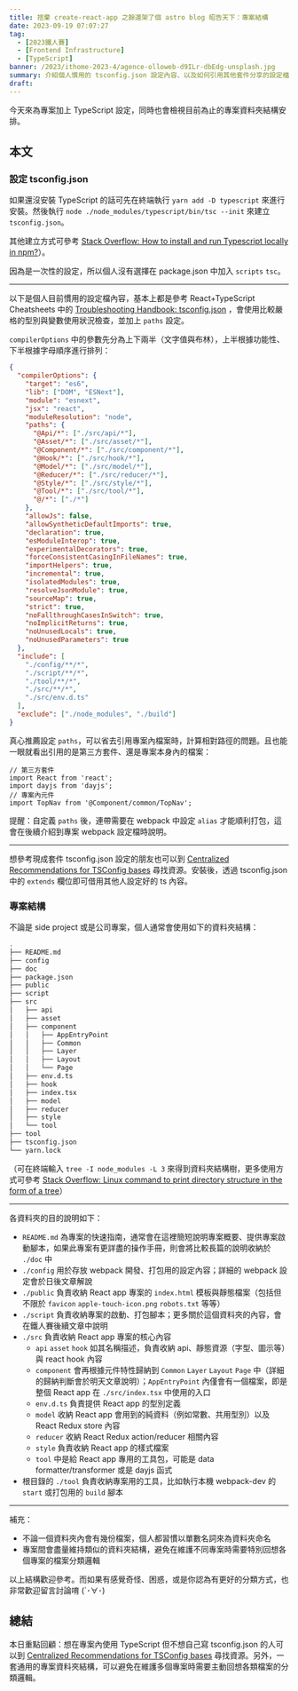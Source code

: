 ```yaml
---
title: 捨棄 create-react-app 之餘還架了個 astro blog 昭告天下：專案結構
date: 2023-09-19 07:07:27
tag:
  - [2023鐵人賽]
  - [Frontend Infrastructure]
  - [TypeScript]
banner: /2023/ithome-2023-4/agence-olloweb-d9ILr-dbEdg-unsplash.jpg
summary: 介紹個人慣用的 tsconfig.json 設定內容、以及如何引用其他套件分享的設定檔；順便聊一點資料夾結構的安排方式。
draft:
---
```


今天來為專案加上 TypeScript 設定，同時也會檢視目前為止的專案資料夾結構安排。

## 本文

### 設定 tsconfig.json

如果還沒安裝 TypeScript 的話可先在終端執行 `yarn add -D typescript` 來進行安裝。然後執行 `node ./node_modules/typescript/bin/tsc --init` 來建立 `tsconfig.json`。

其他建立方式可參考 [Stack Overflow: How to install and run Typescript locally in npm?](https://stackoverflow.com/questions/38030078/how-to-install-and-run-typescript-locally-in-npm)）。

因為是一次性的設定，所以個人沒有選擇在 package.json 中加入 `scripts` `tsc`。

---

以下是個人目前慣用的設定檔內容，基本上都是參考 React+TypeScript Cheatsheets 中的 [Troubleshooting Handbook: tsconfig.json](https://github.com/typescript-cheatsheets/react#troubleshooting-handbook-tsconfigjson) ，會使用比較嚴格的型別與變數使用狀況檢查，並加上 `paths` 設定。

`compilerOptions` 中的參數先分為上下兩半（文字值與布林），上半根據功能性、下半根據字母順序進行排列：

```json
{
  "compilerOptions": {
    "target": "es6",
    "lib": ["DOM", "ESNext"],
    "module": "esnext",
    "jsx": "react",
    "moduleResolution": "node",
    "paths": {
      "@Api/*": ["./src/api/*"],
      "@Asset/*": ["./src/asset/*"],
      "@Component/*": ["./src/component/*"],
      "@Hook/*": ["./src/hook/*"],
      "@Model/*": ["./src/model/*"],
      "@Reducer/*": ["./src/reducer/*"],
      "@Style/*": ["./src/style/*"],
      "@Tool/*": ["./src/tool/*"],
      "@/*": ["./*"]
    },
    "allowJs": false,
    "allowSyntheticDefaultImports": true,
    "declaration": true,
    "esModuleInterop": true,
    "experimentalDecorators": true,
    "forceConsistentCasingInFileNames": true,
    "importHelpers": true,
    "incremental": true,
    "isolatedModules": true,
    "resolveJsonModule": true,
    "sourceMap": true,
    "strict": true,
    "noFallthroughCasesInSwitch": true,
    "noImplicitReturns": true,
    "noUnusedLocals": true,
    "noUnusedParameters": true
  },
  "include": [
    "./config/**/*",
    "./script/**/*",
    "./tool/**/*",
    "./src/**/*",
    "./src/env.d.ts"
  ],
  "exclude": ["./node_modules", "./build"]
}
```

真心推薦設定 `paths`，可以省去引用專案內檔案時，計算相對路徑的問題。且也能一眼就看出引用的是第三方套件、還是專案本身內的檔案：

```tsx
// 第三方套件
import React from 'react';
import dayjs from 'dayjs';
// 專案內元件
import TopNav from '@Component/common/TopNav';
```

提醒：自定義 `paths` 後，連帶需要在 webpack 中設定 `alias` 才能順利打包，這會在後續介紹到專案 webpack 設定檔時說明。

---

想參考現成套件 tsconfig.json 設定的朋友也可以到 [Centralized Recommendations for TSConfig bases](https://github.com/tsconfig/bases#centralized-recommendations-for-tsconfig-bases) 尋找資源。安裝後，透過 tsconfig.json 中的 `extends` 欄位即可借用其他人設定好的 ts 內容。

### 專案結構

不論是 side project 或是公司專案，個人通常會使用如下的資料夾結構：

```bash
.
├── README.md
├── config
├── doc
├── package.json
├── public
├── script
├── src
│   ├── api
│   ├── asset
│   ├── component
│   │   ├── AppEntryPoint
│   │   ├── Common
│   │   ├── Layer
│   │   ├── Layout
│   │   └── Page
│   ├── env.d.ts
│   ├── hook
│   ├── index.tsx
│   ├── model
│   ├── reducer
│   ├── style
│   └── tool
├── tool
├── tsconfig.json
└── yarn.lock
```

（可在終端輸入 `tree -I node_modules -L 3` 來得到資料夾結構樹，更多使用方式可參考 [Stack Overflow: Linux command to print directory structure in the form of a tree](https://stackoverflow.com/questions/3455625/linux-command-to-print-directory-structure-in-the-form-of-a-tree)）

---

各資料夾的目的說明如下：

- `README.md` 為專案的快速指南，通常會在這裡簡短說明專案概要、提供專案啟動腳本，如果此專案有更詳盡的操作手冊，則會將比較長篇的說明收納於 `./doc` 中
- `./config` 用於存放 webpack 開發、打包用的設定內容；詳細的 webpack 設定會於日後文章解說
- `./public` 負責收納 React app 專案的 `index.html` 模板與靜態檔案（包括但不限於 `favicon` `apple-touch-icon.png` `robots.txt` 等等）
- `./script` 負責收納專案的啟動、打包腳本；更多關於這個資料夾的內容，會在鐵人賽後續文章中說明
- `./src` 負責收納 React app 專案的核心內容
  - `api` `asset` `hook` 如其名稱描述，負責收納 api、靜態資源（字型、圖示等）與 react hook 內容
  - `component` 會再根據元件特性歸納到 `Common` `Layer` `Layout` `Page` 中（詳細的歸納判斷會於明天文章說明）；`AppEntryPoint` 內僅會有一個檔案，即是整個 React app 在 `./src/index.tsx` 中使用的入口
  - `env.d.ts` 負責提供 React app 的型別定義
  - `model` 收納 React app 會用到的純資料（例如常數、共用型別）以及 React Redux store 內容
  - `reducer` 收納 React Redux action/reducer 相關內容
  - `style` 負責收納 React app 的樣式檔案
  - `tool` 中是給 React app 專用的工具包，可能是 data formatter/transformer 或是 dayjs 函式
- 根目錄的 `./tool` 負責收納專案用的工具，比如執行本機 webpack-dev 的 `start` 或打包用的 `build` 腳本

---

補充：

- 不論一個資料夾內會有幾份檔案，個人都習慣以單數名詞來為資料夾命名
- 專案間會盡量維持類似的資料夾結構，避免在維護不同專案時需要特別回想各個專案的檔案分類邏輯

以上結構歡迎參考。而如果有感覺奇怪、困惑，或是你認為有更好的分類方式，也非常歡迎留言討論唷 (`･∀･)

## 總結

本日重點回顧：想在專案內使用 TypeScript 但不想自己寫 tsconfig.json 的人可以到 [Centralized Recommendations for TSConfig bases](https://github.com/tsconfig/bases#centralized-recommendations-for-tsconfig-bases) 尋找資源。另外，一套通用的專案資料夾結構，可以避免在維護多個專案時需要主動回想各類檔案的分類邏輯。
